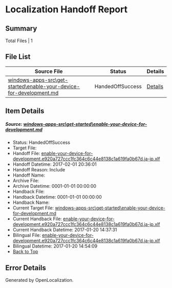 # <a name='report-top'></a> Localization Handoff Report

## Summary
 Total Files | 1

## File List
 Source File | Status | Details 
 ----------- | ------ | ------- 
 [windows-apps-src\get-started\enable-your-device-for-development.md](https://cpubwin.visualstudio.com/windows-uwp/_git/windows-uwp/commit/f4c2f982128b82996ff82f425eacc5b244d7a66b?path=windows-apps-src%2Fget-started%2Fenable-your-device-for-development.md&_a=contents) | HandedOffSuccess | [Details](#c9ecb411926c76b73c4d444df1c4a814f3eea4972679)

## Item Details
##### <a name='c9ecb411926c76b73c4d444df1c4a814f3eea4972679'></a> Source: [windows-apps-src\get-started\enable-your-device-for-development.md](https://cpubwin.visualstudio.com/windows-uwp/_git/windows-uwp/commit/f4c2f982128b82996ff82f425eacc5b244d7a66b?path=windows-apps-src%2Fget-started%2Fenable-your-device-for-development.md&_a=contents)
* Status: HandedOffSuccess
* Target File: 
* Handoff File: [enable-your-device-for-development.e920a727ccc1fc364c6c44e8138c1a619fa0b67d.ja-jp.xlf](https://cpubwin.visualstudio.com/windows-uwp/_git/WDCLib.handoff/commit/e7b0168dcfae211ca0e1ec0eca264c7bb72bc19c?path=ol-handoff%2Fcpubwin%2Fwindows-uwp.ja-jp%2Fmaster%2Fenable-your-device-for-development.e920a727ccc1fc364c6c44e8138c1a619fa0b67d.ja-jp.xlf&_a=contents)
* Handoff Datetime: 2017-02-01 20:36:01
* Handoff Reason: Include
* Handoff Name: 
* Archive File: 
* Archive Datetime: 0001-01-01 00:00:00
* Handback File: 
* Handback Datetime: 0001-01-01 00:00:00
* Handback Name: 
* Current Target File: [windows-apps-src\get-started\enable-your-device-for-development.md](https://cpubwin.visualstudio.com/windows-uwp/_git/windows-uwp.ja-jp/commit/2b5b3ef34252ff4a6bf4187cd69d797e01aa4352?path=windows-apps-src%2Fget-started%2Fenable-your-device-for-development.md&_a=contents)
* Current Handback File: [enable-your-device-for-development.e920a727ccc1fc364c6c44e8138c1a619fa0b67d.ja-jp.xlf](https://cpubwin.visualstudio.com/windows-uwp/_git/WDCLib.handback/commit/f4949b6a371ff9640aa76dfd4ccf284889b93315?path=ol-handback%2Fcpubwin%2Fwindows-uwp.ja-jp%2Fmaster%2Fenable-your-device-for-development.e920a727ccc1fc364c6c44e8138c1a619fa0b67d.ja-jp.xlf&_a=contents)
* Current Handback Datetime: 2017-01-20 14:37:31
* Bilingual File: [enable-your-device-for-development.e920a727ccc1fc364c6c44e8138c1a619fa0b67d.ja-jp.xlf](https://cpubwin.visualstudio.com/windows-uwp/_git/WDCLib.handback/commit/f4949b6a371ff9640aa76dfd4ccf284889b93315?path=ol-handback%2Fcpubwin%2Fwindows-uwp.ja-jp%2Fmaster%2Fenable-your-device-for-development.e920a727ccc1fc364c6c44e8138c1a619fa0b67d.ja-jp.xlf&_a=contents)
* Bilingual Datetime: 2017-01-20 14:54:09
* [Back to Top](#report-top)


## Error Details

Generated by OpenLocalization.
